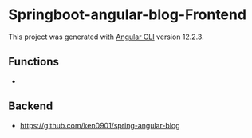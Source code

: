 # Springboot-angular-blog-Frontend

This project was generated with [Angular CLI](https://github.com/angular/angular-cli) version 12.2.3.

## Functions
* 

## Backend 
* https://github.com/ken0901/spring-angular-blog
